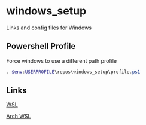 # windows_setup
Links and config files for Windows

## Powershell Profile
Force windows to use a different path profile

```powershell
. $env:USERPROFILE\repos\windows_setup\profile.ps1
```

## Links

   [WSL](https://docs.microsoft.com/pt-br/windows/wsl/install-win10)
   
   [Arch WSL](https://github.com/yuk7/ArchWSL)


  
